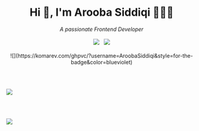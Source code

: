 

<div align="center">
<h1>Hi 👋, I'm Arooba Siddiqi 👩🏻‍💻</h1>
<i>A passionate Frontend Developer</i>
<br/><br/>
<a href="https://www.linkedin.com/in/aroobasiddiqi/"><img src="https://img.shields.io/badge/LinkedIn-0A66C2?style=flat&logo=linkedin&logoColor=white" target="_blank" rel="noopener noreferrer" /></a>
&nbsp;
<a href="https://mail.google.com/mail/?view=cm&fs=1&to=arooba.asiddiqi@gmail.com" target="_blank" rel="noopener noreferrer" ><img src="https://img.shields.io/badge/Gmail-EA4335?style=flatsquare&logo=gmail&logoColor=white" /></a>
<br/><br/>
![](https://komarev.com/ghpvc/?username=AroobaSiddiqi&style=for-the-badge&color=blueviolet)
</div>


<br/><br/>

  <img align="center" src="https://go-skill-icons.vercel.app/api/icons?i=cpp,css,html,js,py,ts,bootstrap,dotnet,nextjs,react,tailwind,reactquery,sklearn,selenium,mysql,opencv,stripe,swagger,aws,git,firebase,postman,googleanalytics,jira" />

<br/><br/>

<picture>
  <source
    srcset="https://github-readme-stats-six-sigma-31.vercel.app/api?username=aroobasiddiqi&show_icons=true&locale=en&count_private=true&theme=outrun&include_all_commits=true&hide=contribs&role=OWNER,ORGANIZATION_MEMBER,COLLABORATOR"
    media="(prefers-color-scheme: dark)"
  />
  <source
    srcset="https://github-readme-stats-six-sigma-31.vercel.app/api?username=aroobasiddiqi&show_icons=true&locale=en&count_private=true&theme=buefy&include_all_commits=true&hide=contribs&role=OWNER,ORGANIZATION_MEMBER,COLLABORATOR"
    media="(prefers-color-scheme: light), (prefers-color-scheme: no-preference)"
  />
  <img src="https://github-readme-stats-six-sigma-31.vercel.app/api?username=aroobasiddiqi&show_icons=true&locale=en&count_private=true&include_all_commits=true&hide=contribs&role=OWNER,ORGANIZATION_MEMBER,COLLABORATOR" style="display: block; margin: 0 auto;" />
</picture>

</div>
